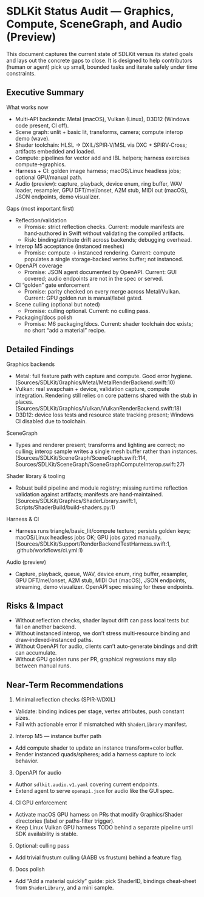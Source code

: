 # SDLKit Status Audit — Graphics, Compute, SceneGraph, and Audio (Preview)

This document captures the current state of SDLKit versus its stated goals and lays out the concrete gaps to close. It is designed to help contributors (human or agent) pick up small, bounded tasks and iterate safely under time constraints.

## Executive Summary

What works now
- Multi‑API backends: Metal (macOS), Vulkan (Linux), D3D12 (Windows code present, CI off).
- Scene graph: unlit + basic lit, transforms, camera; compute interop demo (wave).
- Shader toolchain: HLSL → DXIL/SPIR‑V/MSL via DXC + SPIRV‑Cross; artifacts embedded and loaded.
- Compute: pipelines for vector add and IBL helpers; harness exercises compute→graphics.
- Harness + CI: golden image harness; macOS/Linux headless jobs; optional GPU/manual path.
- Audio (preview): capture, playback, device enum, ring buffer, WAV loader, resampler, GPU DFT/mel/onset, A2M stub, MIDI out (macOS), JSON endpoints, demo visualizer.

Gaps (most important first)
- Reflection/validation
  - Promise: strict reflection checks. Current: module manifests are hand‑authored in Swift without validating the compiled artifacts.
  - Risk: binding/attribute drift across backends; debugging overhead.
- Interop M5 acceptance (instanced meshes)
  - Promise: compute → instanced rendering. Current: compute populates a single storage‑backed vertex buffer; not instanced.
- OpenAPI coverage
  - Promise: JSON agent documented by OpenAPI. Current: GUI covered; audio endpoints are not in the spec or served.
- CI “golden” gate enforcement
  - Promise: parity checked on every merge across Metal/Vulkan. Current: GPU golden run is manual/label gated.
- Scene culling (optional but noted)
  - Promise: culling optional. Current: no culling pass.
- Packaging/docs polish
  - Promise: M6 packaging/docs. Current: shader toolchain doc exists; no short “add a material” recipe.

## Detailed Findings

Graphics backends
- Metal: full feature path with capture and compute. Good error hygiene. (Sources/SDLKit/Graphics/Metal/MetalRenderBackend.swift:10)
- Vulkan: real swapchain + device, validation capture, compute integration. Rendering still relies on core patterns shared with the stub in places. (Sources/SDLKit/Graphics/Vulkan/VulkanRenderBackend.swift:18)
- D3D12: device loss tests and resource state tracking present; Windows CI disabled due to toolchain.

SceneGraph
- Types and renderer present; transforms and lighting are correct; no culling; interop sample writes a single mesh buffer rather than instances. (Sources/SDLKit/SceneGraph/SceneGraph.swift:114, Sources/SDLKit/SceneGraph/SceneGraphComputeInterop.swift:27)

Shader library & tooling
- Robust build pipeline and module registry; missing runtime reflection validation against artifacts; manifests are hand‑maintained. (Sources/SDLKit/Graphics/ShaderLibrary.swift:1, Scripts/ShaderBuild/build-shaders.py:1)

Harness & CI
- Harness runs triangle/basic_lit/compute texture; persists golden keys; macOS/Linux headless jobs OK; GPU jobs gated manually. (Sources/SDLKit/Support/RenderBackendTestHarness.swift:1, .github/workflows/ci.yml:1)

Audio (preview)
- Capture, playback, queue, WAV, device enum, ring buffer, resampler, GPU DFT/mel/onset, A2M stub, MIDI Out (macOS), JSON endpoints, streaming, demo visualizer. OpenAPI spec missing for these endpoints.

## Risks & Impact
- Without reflection checks, shader layout drift can pass local tests but fail on another backend.
- Without instanced interop, we don’t stress multi‑resource binding and draw‑indexed‑instanced paths.
- Without OpenAPI for audio, clients can’t auto‑generate bindings and drift can accumulate.
- Without GPU golden runs per PR, graphical regressions may slip between manual runs.

## Near‑Term Recommendations
1) Minimal reflection checks (SPIR‑V/DXIL)
- Validate: binding indices per stage, vertex attributes, push constant sizes.
- Fail with actionable error if mismatched with `ShaderLibrary` manifest.

2) Interop M5 — instance buffer path
- Add compute shader to update an instance transform+color buffer.
- Render instanced quads/spheres; add a harness capture to lock behavior.

3) OpenAPI for audio
- Author `sdlkit.audio.v1.yaml` covering current endpoints.
- Extend agent to serve `openapi.json` for audio like the GUI spec.

4) CI GPU enforcement
- Activate macOS GPU harness on PRs that modify Graphics/Shader directories (label or paths‑filter trigger).
- Keep Linux Vulkan GPU harness TODO behind a separate pipeline until SDK availability is stable.

5) Optional: culling pass
- Add trivial frustum culling (AABB vs frustum) behind a feature flag.

6) Docs polish
- Add “Add a material quickly” guide: pick ShaderID, bindings cheat‑sheet from `ShaderLibrary`, and a mini sample.

